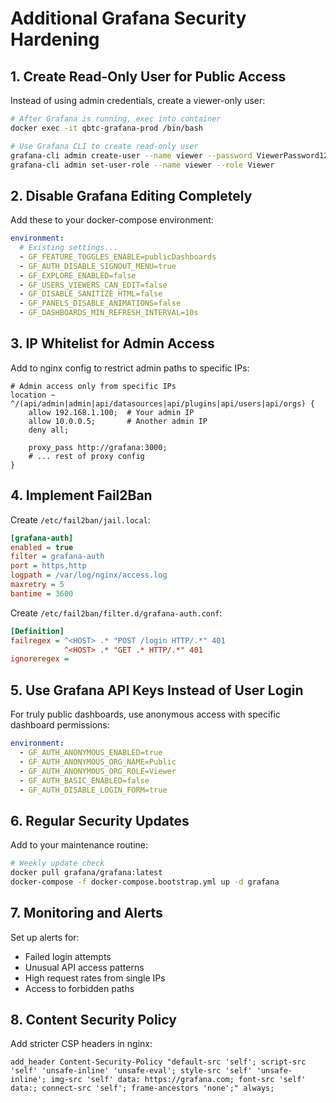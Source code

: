 # Additional Grafana Security Hardening

## 1. Create Read-Only User for Public Access

Instead of using admin credentials, create a viewer-only user:

```bash
# After Grafana is running, exec into container
docker exec -it qbtc-grafana-prod /bin/bash

# Use Grafana CLI to create read-only user
grafana-cli admin create-user --name viewer --password ViewerPassword123! --email viewer@example.com
grafana-cli admin set-user-role --name viewer --role Viewer
```

## 2. Disable Grafana Editing Completely

Add these to your docker-compose environment:

```yaml
environment:
  # Existing settings...
  - GF_FEATURE_TOGGLES_ENABLE=publicDashboards
  - GF_AUTH_DISABLE_SIGNOUT_MENU=true
  - GF_EXPLORE_ENABLED=false
  - GF_USERS_VIEWERS_CAN_EDIT=false
  - GF_DISABLE_SANITIZE_HTML=false
  - GF_PANELS_DISABLE_ANIMATIONS=false
  - GF_DASHBOARDS_MIN_REFRESH_INTERVAL=10s
```

## 3. IP Whitelist for Admin Access

Add to nginx config to restrict admin paths to specific IPs:

```nginx
# Admin access only from specific IPs
location ~ ^/(api/admin|admin|api/datasources|api/plugins|api/users|api/orgs) {
    allow 192.168.1.100;  # Your admin IP
    allow 10.0.0.5;       # Another admin IP
    deny all;
    
    proxy_pass http://grafana:3000;
    # ... rest of proxy config
}
```

## 4. Implement Fail2Ban

Create `/etc/fail2ban/jail.local`:

```ini
[grafana-auth]
enabled = true
filter = grafana-auth
port = https,http
logpath = /var/log/nginx/access.log
maxretry = 5
bantime = 3600
```

Create `/etc/fail2ban/filter.d/grafana-auth.conf`:

```ini
[Definition]
failregex = ^<HOST> .* "POST /login HTTP/.*" 401
            ^<HOST> .* "GET .* HTTP/.*" 401
ignoreregex =
```

## 5. Use Grafana API Keys Instead of User Login

For truly public dashboards, use anonymous access with specific dashboard permissions:

```yaml
environment:
  - GF_AUTH_ANONYMOUS_ENABLED=true
  - GF_AUTH_ANONYMOUS_ORG_NAME=Public
  - GF_AUTH_ANONYMOUS_ORG_ROLE=Viewer
  - GF_AUTH_BASIC_ENABLED=false
  - GF_AUTH_DISABLE_LOGIN_FORM=true
```

## 6. Regular Security Updates

Add to your maintenance routine:

```bash
# Weekly update check
docker pull grafana/grafana:latest
docker-compose -f docker-compose.bootstrap.yml up -d grafana
```

## 7. Monitoring and Alerts

Set up alerts for:
- Failed login attempts
- Unusual API access patterns
- High request rates from single IPs
- Access to forbidden paths

## 8. Content Security Policy

Add stricter CSP headers in nginx:

```nginx
add_header Content-Security-Policy "default-src 'self'; script-src 'self' 'unsafe-inline' 'unsafe-eval'; style-src 'self' 'unsafe-inline'; img-src 'self' data: https://grafana.com; font-src 'self' data:; connect-src 'self'; frame-ancestors 'none';" always;
```